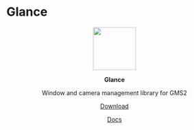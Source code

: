 # Glance
<p align="center"><img src="https://cdn.discordapp.com/attachments/355942914280390668/755621067074044024/Asset_1Glance_logo.png" width="100"></p>

<p align="center"><b> Glance </b></p>
<p align="center"> Window and camera management library for GMS2 </p>

<p align="center"><a href="https://github.com/Soves/Glance/releases">Download</a></p>
<p align="center"><a href="https://github.com/Soves/Glance/wiki">Docs</a></p>

